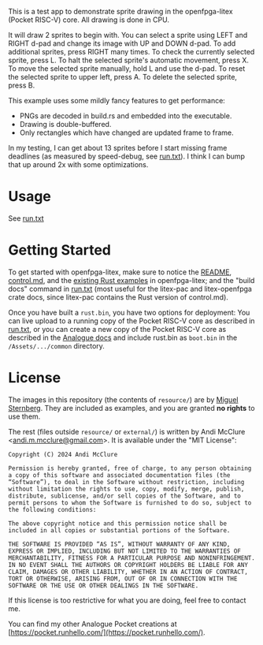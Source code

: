 This is a test app to demonstrate sprite drawing in the openfpga-litex (Pocket RISC-V) core. All drawing is done in CPU.

It will draw 2 sprites to begin with. You can select a sprite using LEFT and RIGHT d-pad and change its image with UP and DOWN d-pad. To add additional sprites, press RIGHT many times. To check the currently selected sprite, press L. To halt the selected sprite's automatic movement, press X. To move the selected sprite manually, hold L and use the d-pad. To reset the selected sprite to upper left, press A. To delete the selected sprite, press B.

This example uses some mildly fancy features to get performance:

- PNGs are decoded in build.rs and embedded into the executable.
- Drawing is double-buffered.
- Only rectangles which have changed are updated frame to frame.

In my testing, I can get about 13 sprites before I start missing frame deadlines (as measured by speed-debug, see [run.txt](run.txt)). I think I can bump that up around 2x with some optimizations.

# Usage

See [run.txt](run.txt)

# Getting Started

To get started with openfpga-litex, make sure to notice the [README](external/openfpga-litex), [control.md](external/openfpga-litex/docs/control.md), and the [existing Rust examples](external/openfpga-litex/lang/rust/examples) in openfpga-litex; and the "build docs" command in [run.txt](run.txt) (most useful for the litex-pac and litex-openfpga crate docs, since litex-pac contains the Rust version of control.md).

Once you have built a `rust.bin`, you have two options for deployment: You can live upload to a running copy of the Pocket RISC-V core as described in [run.txt](run.txt), or you can create a new copy of the Pocket RISC-V core as described in the [Analogue docs](https://www.analogue.co/developer/docs/packaging-a-core) and include rust.bin as `boot.bin` in the `/Assets/.../common` directory.

# License

The images in this repository (the contents of `resource/`) are by [Miguel Sternberg](https://spookysquid.com). They are included as examples, and you are granted **no rights** to use them.

The rest (files outside `resource/` or `external/`) is written by Andi McClure <<andi.m.mcclure@gmail.com>>. It is available under the "MIT License":

	Copyright (C) 2024 Andi McClure

	Permission is hereby granted, free of charge, to any person obtaining a copy of this software and associated documentation files (the “Software”), to deal in the Software without restriction, including without limitation the rights to use, copy, modify, merge, publish, distribute, sublicense, and/or sell copies of the Software, and to permit persons to whom the Software is furnished to do so, subject to the following conditions:

	The above copyright notice and this permission notice shall be included in all copies or substantial portions of the Software.

	THE SOFTWARE IS PROVIDED “AS IS”, WITHOUT WARRANTY OF ANY KIND, EXPRESS OR IMPLIED, INCLUDING BUT NOT LIMITED TO THE WARRANTIES OF MERCHANTABILITY, FITNESS FOR A PARTICULAR PURPOSE AND NONINFRINGEMENT. IN NO EVENT SHALL THE AUTHORS OR COPYRIGHT HOLDERS BE LIABLE FOR ANY CLAIM, DAMAGES OR OTHER LIABILITY, WHETHER IN AN ACTION OF CONTRACT, TORT OR OTHERWISE, ARISING FROM, OUT OF OR IN CONNECTION WITH THE SOFTWARE OR THE USE OR OTHER DEALINGS IN THE SOFTWARE.

If this license is too restrictive for what you are doing, feel free to contact me.

You can find my other Analogue Pocket creations at [https://pocket.runhello.com/](https://pocket.runhello.com/).
